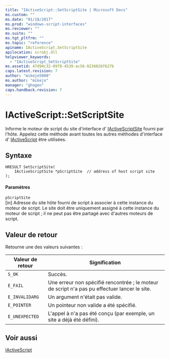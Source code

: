 ```yaml
---
title: "IActiveScript::SetScriptSite | Microsoft Docs"
ms.custom: ""
ms.date: "01/18/2017"
ms.prod: "windows-script-interfaces"
ms.reviewer: ""
ms.suite: ""
ms.tgt_pltfrm: ""
ms.topic: "reference"
apiname: IActiveScript.SetScriptSite
apilocation: scrobj.dll
helpviewer_keywords: 
  - "IActiveScript_SetScriptSite"
ms.assetid: 47d94c32-09f8-4539-ac56-0236026f627b
caps.latest.revision: 7
author: "mikejo5000"
ms.author: "mikejo"
manager: "ghogen"
caps.handback.revision: 7
---
```

# IActiveScript::SetScriptSite
Informe le moteur de script du site d'interface d' [IActiveScriptSite](../../winscript/reference/iactivescriptsite.md) fourni par l'hôte.  Appelez cette méthode avant toutes les autres méthodes d'interface d' [IActiveScript](../../winscript/reference/iactivescript.md) être utilisées.  
  
## Syntaxe  
  
```  
HRESULT SetScriptSite(  
    IActiveScriptSite *pScriptSite  // address of host script site  
);  
```  
  
#### Paramètres  
 `pScriptSite`  
 \[in\]  Adresse du site hôte fourni de script à associer à cette instance du moteur de script.  Le site doit être uniquement assigné à cette instance du moteur de script ; il ne peut pas être partagé avec d'autres moteurs de script.  
  
## Valeur de retour  
 Retourne une des valeurs suivantes :  
  
|Valeur de retour|Signification|  
|----------------------|-------------------|  
|`S_OK`|Succès.|  
|`E_FAIL`|Une erreur non spécifié rencontrée ; le moteur de script n'a pas pu effectuer lancer le site.|  
|`E_INVALIDARG`|Un argument n'était pas valide.|  
|`E_POINTER`|Un pointeur non valide a été spécifié.|  
|`E_UNEXPECTED`|L'appel à n'a pas été conçu \(par exemple, un site a déjà été défini\).|  
  
## Voir aussi  
 [IActiveScript](../../winscript/reference/iactivescript.md)